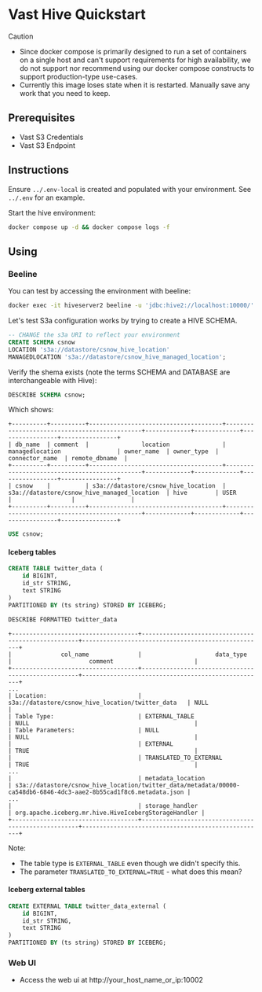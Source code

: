 # Vast Hive Quickstart


> [!CAUTION]
> - Since docker compose is primarily designed to run a set of containers on a single host and can't support requirements for high availability, we do not support nor recommend using our docker compose constructs to support production-type use-cases.
> - Currently this image loses state when it is restarted.  Manually save any work that you need to keep.

## Prerequisites

- Vast S3 Credentials
- Vast S3 Endpoint

## Instructions

Ensure `../.env-local` is created and populated with your environment.  See `../.env` for an example.

Start the hive environment:

```bash
docker compose up -d && docker compose logs -f
```

## Using

### Beeline

You can test by accessing the environment with beeline:

```bash
docker exec -it hiveserver2 beeline -u 'jdbc:hive2://localhost:10000/'
```

Let's test S3a configuration works by trying to create a HIVE SCHEMA.

```sql
-- CHANGE the s3a URI to reflect your environment
CREATE SCHEMA csnow 
LOCATION 's3a://datastore/csnow_hive_location' 
MANAGEDLOCATION 's3a://datastore/csnow_hive_managed_location';
```

Verify the shema exists (note the terms SCHEMA and DATABASE are interchangeable with Hive):


```sql
DESCRIBE SCHEMA csnow;
```

Which shows:

```
+----------+----------+--------------------------------------+----------------------------------------------+-------------+-------------+-----------------+----------------+
| db_name  | comment  |               location               |               managedlocation                | owner_name  | owner_type  | connector_name  | remote_dbname  |
+----------+----------+--------------------------------------+----------------------------------------------+-------------+-------------+-----------------+----------------+
| csnow    |          | s3a://datastore/csnow_hive_location  | s3a://datastore/csnow_hive_managed_location  | hive        | USER        |                 |                |
+----------+----------+--------------------------------------+----------------------------------------------+-------------+-------------+-----------------+----------------+
```

```sql
USE csnow;
```

#### Iceberg tables

```sql
CREATE TABLE twitter_data (
    id BIGINT,
    id_str STRING,
    text STRING
)
PARTITIONED BY (ts string) STORED BY ICEBERG;
```

```sql
DESCRIBE FORMATTED twitter_data
```

```
+------------------------------------+----------------------------------------------------+----------------------------------------------------+
|              col_name              |                     data_type                      |                      comment                       |
+------------------------------------+----------------------------------------------------+----------------------------------------------------+
...
| Location:                          | s3a://datastore/csnow_hive_location/twitter_data   | NULL                                               |
| Table Type:                        | EXTERNAL_TABLE                                     | NULL                                               |
| Table Parameters:                  | NULL                                               | NULL                                               |
|                                    | EXTERNAL                                           | TRUE                                               |
|                                    | TRANSLATED_TO_EXTERNAL                             | TRUE                                               |
...
|                                    | metadata_location                                  | s3a://datastore/csnow_hive_location/twitter_data/metadata/00000-ca548db6-6846-4dc3-aae2-8b55cad1f8c6.metadata.json |
...
|                                    | storage_handler                                    | org.apache.iceberg.mr.hive.HiveIcebergStorageHandler |
+------------------------------------+----------------------------------------------------+----------------------------------------------------+
```

Note: 
  - The table type is `EXTERNAL_TABLE` even though we didn't specify this.
  - The parameter `TRANSLATED_TO_EXTERNAL=TRUE` - what does this mean?


#### Iceberg external tables

```sql
CREATE EXTERNAL TABLE twitter_data_external (
    id BIGINT,
    id_str STRING,
    text STRING
)
PARTITIONED BY (ts string) STORED BY ICEBERG;
```

### Web UI

- Access the web ui at http://your_host_name_or_ip:10002

